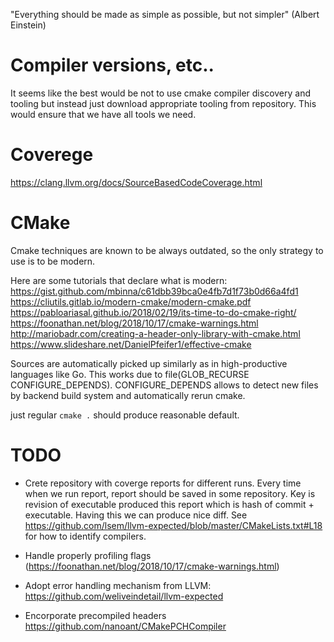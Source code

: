 "Everything should be made as simple as possible, but not simpler" (Albert Einstein)

# Compiler versions, etc..
It seems like the best would be not to use cmake compiler discovery and tooling but instead
just download appropriate tooling from repository. This would ensure that we have all tools we need.


# Coverege
https://clang.llvm.org/docs/SourceBasedCodeCoverage.html

# CMake

Cmake techniques are known to be always outdated, so the only strategy to use
is to be modern.

Here are some tutorials that declare what is modern:
https://gist.github.com/mbinna/c61dbb39bca0e4fb7d1f73b0d66a4fd1
https://cliutils.gitlab.io/modern-cmake/modern-cmake.pdf
https://pabloariasal.github.io/2018/02/19/its-time-to-do-cmake-right/
https://foonathan.net/blog/2018/10/17/cmake-warnings.html
http://mariobadr.com/creating-a-header-only-library-with-cmake.html
https://www.slideshare.net/DanielPfeifer1/effective-cmake

Sources are automatically picked up similarly as in high-productive languages like Go.
This works due to file(GLOB_RECURSE CONFIGURE_DEPENDS). CONFIGURE_DEPENDS allows to detect new files by backend build system
and automatically rerun cmake.

just regular `cmake .` should produce reasonable default.

# TODO
- Crete repository with coverge reports for different runs. Every time when we run report,
report should be saved in some repository. Key is revision of executable produced this report which
is hash of commit + executable. Having this we can produce nice diff.
See https://github.com/lsem/llvm-expected/blob/master/CMakeLists.txt#L18 for how to identify compilers.

- Handle properly profiling flags (https://foonathan.net/blog/2018/10/17/cmake-warnings.html)

- Adopt error handling mechanism from LLVM: https://github.com/weliveindetail/llvm-expected

- Encorporate precompiled headers https://github.com/nanoant/CMakePCHCompiler